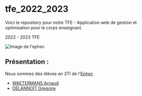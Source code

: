 # tfe_2022_2023
Voici le repository pour notre TFE - Application web de gestion et optimisation pour le corps enseignant.

2022 - 2023 TFE

 ![Image de l'ephec](https://i.imgur.com/k1pB47i.png?1)
## Présentation :  
Nous sommes des élèves en 3TI de l'[Ephec](https://www.ephec.be/)
* [WAETERMANS Arnaud](https://github.com/ArnaudW29)
* [DELANNOIT Gregoire](https://github.com/TheGregouze)
